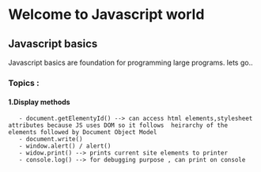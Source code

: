# Welcome to Javascript world
## Javascript basics
Javascript basics are foundation for programming large programs.
lets go..

### Topics :
#### 1.Display methods
       - document.getElementyId() --> can access html elements,stylesheet attributes because JS uses DOM so it follows  heirarchy of the elements followed by Document Object Model
       - document.write()
       - window.alert() / alert()
       - widow.print() --> prints current site elements to printer
       - console.log() --> for debugging purpose , can print on console


